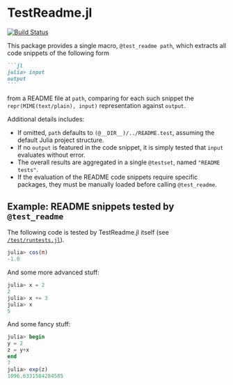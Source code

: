 # TestReadme.jl

[![Build Status](https://github.com/thchr/TestReadme.jl/actions/workflows/CI.yml/badge.svg?branch=main)](https://github.com/thchr/TestReadme.jl/actions/workflows/CI.yml?query=branch%3Amain)

This package provides a single macro, `@test_readme path`, which extracts all code snippets of the following form
~~~md
```jl
julia> input
output
```
~~~
from a README file at `path`, comparing for each such snippet the `repr(MIME(text/plain), input)` representation against `output`.

Additional details includes:
- If omitted, `path` defaults to `(@__DIR__)/../README.test`, assuming the default Julia project structure.
- If no `output` is featured in the code snippet, it is simply tested that `input` evaluates without error.
- The overall results are aggregated in a single `@testset`, named `"README tests"`.
- If the evaluation of the README code snippets require specific packages, they must be manually loaded before calling `@test_readme`.

## Example: README snippets tested by `@test_readme` 

The following code is tested by TestReadme.jl itself (see [`/test/runtests.jl`](https://github.com/thchr/TestReadme.jl/blob/main/test/runtests.jl)).

```jl
julia> cos(π)
-1.0
```

And some more advanced stuff:
```jl
julia> x = 2
2
julia> x += 3
julia> x
5
```

And some fancy stuff:
```jl
julia> begin
y = 2
z = y+x
end
7
julia> exp(z)
1096.6331584284585
```